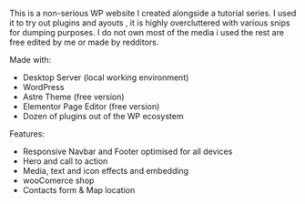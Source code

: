 This is a non-serious WP website I created alongside a tutorial series.
I used it to try out plugins and ayouts , it is highly overcluttered with various snips for dumping purposes.
I do not own most of the media i used the rest are free edited by me or made by redditors.

Made with:
 - Desktop Server (local working environment)
 - WordPress
 - Astre Theme (free version)
 - Elementor Page Editor (free version)
 - Dozen of plugins out of the WP ecosystem
 
 Features:
  - Responsive Navbar and Footer optimised for all devices
  - Hero and call to action
  - Media, text and icon effects and embedding
  - wooComerce shop
  - Contacts form & Map location
